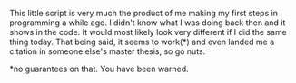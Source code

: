 This little script is very much the product of me making my first steps in programming a while ago. 
I didn't know what I was doing back then and it shows in the code. It would most likely look very different if I did the same thing today. 
That being said, it seems to work(*) and even landed me a citation in someone else's master thesis, so go nuts.


*no guarantees on that. You have been warned.
